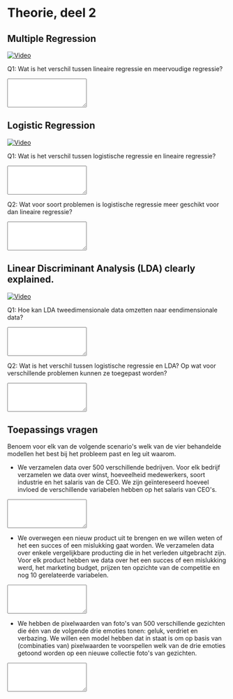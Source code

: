 # Theorie, deel 2

## Multiple Regression

[![Video](http://img.youtube.com/vi/zITIFTsivN8/0.jpg)](http://www.youtube.com/watch?v=zITIFTsivN8&list=PL1Jt9Mfqf6egxIC99vcbWeDWTvOVq-7Mf&index=4 "What is a (mathematical) model?")

Q1: Wat is het verschil tussen lineaire regressie en meervoudige regressie?

<textarea name="form[1_Q1]" rows="4" required></textarea>

## Logistic Regression

[![Video](http://img.youtube.com/vi/yIYKR4sgzI8/0.jpg)](http://www.youtube.com/watch?v=yIYKR4sgzI8&list=PL1Jt9Mfqf6egxIC99vcbWeDWTvOVq-7Mf&index=5 "What is a (mathematical) model?")

Q1: Wat is het verschil tussen logistische regressie en lineaire regressie?

<textarea name="form[2_Q1]" rows="4" required></textarea>

Q2: Wat voor soort problemen is logistische regressie meer geschikt voor dan lineaire regressie?

<textarea name="form[2_Q2]" rows="4" required></textarea>

## Linear Discriminant Analysis (LDA) clearly explained.

[![Video](http://img.youtube.com/vi/azXCzI57Yfc/0.jpg)](http://www.youtube.com/watch?v=azXCzI57Yfc&list=PL1Jt9Mfqf6egxIC99vcbWeDWTvOVq-7Mf&index=6 "What is a (mathematical) model?")

Q1: Hoe kan LDA tweedimensionale data omzetten naar eendimensionale data?

<textarea name="form[3_Q1]" rows="4" required></textarea>

Q2: Wat is het verschil tussen logistische regressie en LDA? Op wat voor verschillende problemen kunnen ze toegepast worden?

<textarea name="form[3_Q2]" rows="4" required></textarea>

## Toepassings vragen

Benoem voor elk van de volgende scenario's welk van de vier behandelde modellen het best bij het probleem past en leg uit waarom.

- We verzamelen data over 500 verschillende bedrijven. Voor elk bedrijf verzamelen we data over winst, hoeveelheid medewerkers, soort industrie en het salaris van de CEO. We zijn geïntereseerd hoeveel invloed de verschillende variabelen hebben op het salaris van CEO's.

<textarea name="form[4_Q1]" rows="4" required></textarea>

- We overwegen een nieuw product uit te brengen en we willen weten of het een succes of een mislukking gaat worden. We verzamelen data over enkele vergelijkbare producting die in het verleden uitgebracht zijn. Voor elk product hebben we data over het een succes of een mislukking werd, het marketing budget, prijzen ten opzichte van de competitie en nog 10 gerelateerde variabelen.

<textarea name="form[4_Q2]" rows="4" required></textarea>

- We hebben de pixelwaarden van foto's van 500 verschillende gezichten die één van de volgende drie emoties tonen: geluk, verdriet en verbazing. We willen een model hebben dat in staat is om op basis van (combinaties van) pixelwaarden te voorspellen welk van de drie emoties getoond worden op een nieuwe collectie foto's van gezichten.

<textarea name="form[4_Q3]" rows="4" required></textarea>
